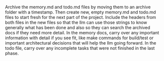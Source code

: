 Archive the memory.md and todo.md files by moving them to an archive folder with a timestamp. Then create new, empty memory.md and todo.md files to start fresh for the next part of the project. Include the headers from both files in the new files so that the llm can use those strings to know generally what has been done and also so they can search the archived docs if they need more detail. In the memory docs, carry over any important information with detail if you see fit, like make commands for build/test or important architectural decisions that will help the llm going forward. In the todo file, carry over any incomplete tasks that were not finished in the last phase.